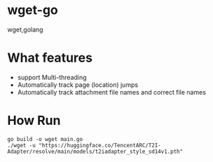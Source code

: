 # wget-go
wget,golang

# What features
- support Multi-threading
- Automatically track page (location) jumps
- Automatically track attachment file names and correct file names

# How Run 
```
go build -o wget main.go
./wget -u "https://huggingface.co/TencentARC/T2I-Adapter/resolve/main/models/t2iadapter_style_sd14v1.pth"
```
